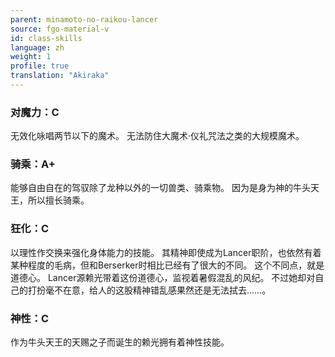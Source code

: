 ```yaml
---
parent: minamoto-no-raikou-lancer
source: fgo-material-v
id: class-skills
language: zh
weight: 1
profile: true
translation: "Akiraka"
---
```


### 对魔力：C

无效化咏唱两节以下的魔术。
无法防住大魔术·仪礼咒法之类的大规模魔术。

### 骑乘：A+

能够自由自在的驾驭除了龙种以外的一切兽类、骑乘物。
因为是身为神的牛头天王，所以擅长骑乘。

### 狂化：C

以理性作交换来强化身体能力的技能。
其精神即使成为Lancer职阶，也依然有着某种程度的毛病，但和Berserker时相比已经有了很大的不同。
这个不同点，就是道德心。
Lancer源赖光带着这份道德心，监视着暑假混乱的风纪。
不过她却对自己的打扮毫不在意，给人的这股精神错乱感果然还是无法拭去……。

### 神性：C

作为牛头天王的天赐之子而诞生的赖光拥有着神性技能。
